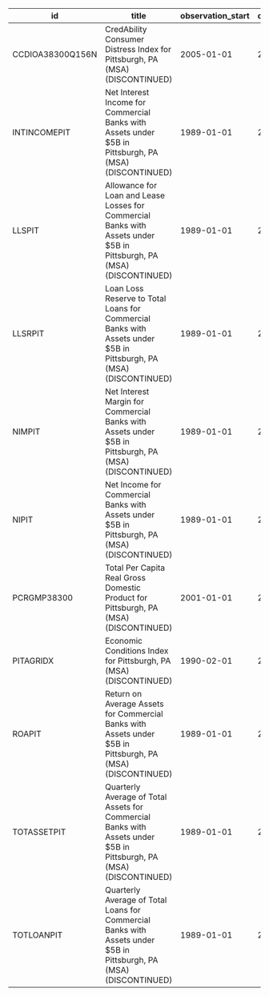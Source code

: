 | id               | title                                                                                                                 | observation_start   | observation_end   |
|------------------|-----------------------------------------------------------------------------------------------------------------------|---------------------|-------------------|
| CCDIOA38300Q156N | CredAbility Consumer Distress Index for Pittsburgh, PA (MSA) (DISCONTINUED)                                           | 2005-01-01          | 2013-01-01        |
| INTINCOMEPIT     | Net Interest Income for Commercial Banks with Assets under $5B in Pittsburgh, PA (MSA) (DISCONTINUED)                 | 1989-01-01          | 2020-07-01        |
| LLSPIT           | Allowance for Loan and Lease Losses for Commercial Banks with Assets under $5B in Pittsburgh, PA (MSA) (DISCONTINUED) | 1989-01-01          | 2020-07-01        |
| LLSRPIT          | Loan Loss Reserve to Total Loans for Commercial Banks with Assets under $5B in Pittsburgh, PA (MSA) (DISCONTINUED)    | 1989-01-01          | 2020-07-01        |
| NIMPIT           | Net Interest Margin for Commercial Banks with Assets under $5B in Pittsburgh, PA (MSA) (DISCONTINUED)                 | 1989-01-01          | 2020-07-01        |
| NIPIT            | Net Income for Commercial Banks with Assets under $5B in Pittsburgh, PA (MSA) (DISCONTINUED)                          | 1989-01-01          | 2020-07-01        |
| PCRGMP38300      | Total Per Capita Real Gross Domestic Product for Pittsburgh, PA (MSA) (DISCONTINUED)                                  | 2001-01-01          | 2017-01-01        |
| PITAGRIDX        | Economic Conditions Index for Pittsburgh, PA (MSA) (DISCONTINUED)                                                     | 1990-02-01          | 2019-12-01        |
| ROAPIT           | Return on Average Assets for Commercial Banks with Assets under $5B in Pittsburgh, PA (MSA) (DISCONTINUED)            | 1989-01-01          | 2020-07-01        |
| TOTASSETPIT      | Quarterly Average of Total Assets for Commercial Banks with Assets under $5B in Pittsburgh, PA (MSA) (DISCONTINUED)   | 1989-01-01          | 2020-07-01        |
| TOTLOANPIT       | Quarterly Average of Total Loans for Commercial Banks with Assets under $5B in Pittsburgh, PA (MSA) (DISCONTINUED)    | 1989-01-01          | 2020-07-01        |